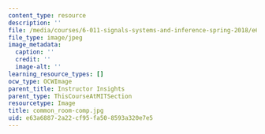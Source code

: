 ```yaml
---
content_type: resource
description: ''
file: /media/courses/6-011-signals-systems-and-inference-spring-2018/e63a68872a22cf95fa508593a320e7e5_common_room-comp.jpg
file_type: image/jpeg
image_metadata:
  caption: ''
  credit: ''
  image-alt: ''
learning_resource_types: []
ocw_type: OCWImage
parent_title: Instructor Insights
parent_type: ThisCourseAtMITSection
resourcetype: Image
title: common_room-comp.jpg
uid: e63a6887-2a22-cf95-fa50-8593a320e7e5
---
```

